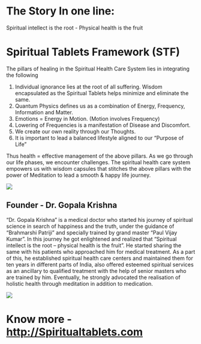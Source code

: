 # The Story In one line:  
Spiritual intellect is the root - Physical  health  is  the  fruit

# Spiritual Tablets Framework (STF)

The pillars of healing in the Spiritual Health Care System lies in integrating the following

1.  Individual ignorance lies at the root of all suffering. Wisdom encapsulated as the Spiritual Tablets helps minimize and eliminate the same.
2.  Quantum Physics defines us as a combination of Energy, Frequency, Information and Matter.
3.  Emotions = Energy in Motion. (Motion involves Frequency)
4.  Lowering of Frequencies is a manifestation of Disease and Discomfort.
5.  We create our own reality through our Thoughts.
6.  It is important to lead a balanced lifestyle aligned to our “Purpose of Life”

Thus health = effective management of the above pillars. As we go through our life phases, we encounter challenges. The spiritual health care system empowers us with wisdom capsules that stitches the above pillars with the power of Meditation to lead a smooth & happy life journey.

![](https://spiritualtablets.com/wp-content/uploads/2021/12/Artboard-712-png-low-resultion.png)

## Founder - Dr. Gopala Krishna

“Dr. Gopala Krishna” is a medical doctor who started his journey of spiritual science in search of happiness and the truth, under the guidance of “Brahmarshi Patriji” and specially trained by grand master “Paul Vijay Kumar”. In this journey he got enlightened and realized that “Spiritual intellect is the root – physical health is the fruit”. He started sharing the same with his patients who approached him for medical treatment. As a part of this, he established spiritual health care centers and maintained them for ten years in different parts of India, also offered esteemed spiritual services as an ancillary to qualified treatment with the help of senior masters who are trained by him. Eventually, he strongly advocated the realisation of holistic health through meditation in addition to medication.

![](https://web.archive.org/web/20220704045520im_/https://spiritualtablets.com/wp-content/uploads/2021/12/yoga-new-5-1.png)

# Know more - http://Spiritualtablets.com
